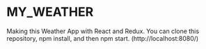 # MY_WEATHER
Making this Weather App with React and Redux. You can clone this repository, npm install, and then npm start. (http://localhost:8080/)
